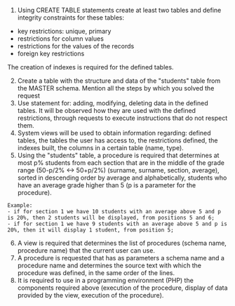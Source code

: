 1. Using CREATE TABLE statements create at least two tables and define integrity constraints for these tables:
- key restrictions: unique, primary
- restrictions for column values
- restrictions for the values of the records
- foreign key restrictions
  
The creation of indexes is required for the defined tables. 

2. Create a table with the structure and data of the "students" table from the MASTER schema. Mention all the steps by which you solved the request 
3. Use statement for: adding, modifying, deleting data in the defined tables. It will be observed how they are used with the defined restrictions, through requests to execute instructions that do not respect them. 
4. System views will be used to obtain information regarding: defined tables, the tables the user has access to, the restrictions defined, the indexes built, the columns in a certain table (name, type). 
5. Using the "students" table, a procedure is required that determines at most p% students from each section that are in the middle of the grade range (50-p/2% <-> 50+p/2%) (surname, surname, section, average),
sorted in descending order by average and alphabetically, students who have an average grade higher than 5 (p is a parameter for the procedure).
```
Example:
- if for section 1 we have 10 students with an average above 5 and p is 20%, then 2 students will be displayed, from positions 5 and 6;
- if for section 1 we have 9 students with an average above 5 and p is 20%, then it will display 1 student, from position 5;
```
6. A view is required that determines the list of procedures (schema name, procedure name) that the current user can use. 
7. A procedure is requested that has as parameters a schema name and a procedure name and determines the source text with which the procedure was defined, in the same order of the lines. 
8. It is required to use in a programming environment (PHP) the components required above (execution of the procedure, display of data provided by the view, execution of the procedure). 
